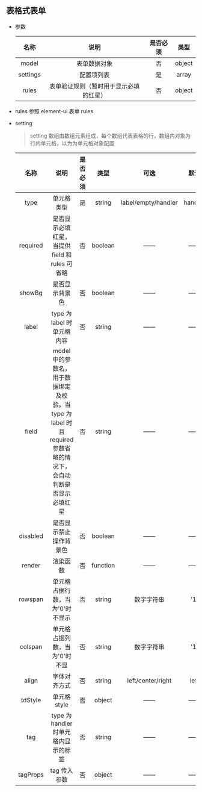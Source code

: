 ## 表格式表单

- 参数

  |   名称   |                  说明                  | 是否必须 |  类型  |
  | :------: | :------------------------------------: | :------: | :----: |
  |  model   |              表单数据对象              |    否    | object |
  | settings |               配置项列表               |    是    | array  |
  |  rules   | 表单验证规则（暂时用于显示必填的红星） |    否    | object |

- rules 参照 element-ui 表单 rules

- setting

  > setting 数组由数组元素组成，每个数组代表表格的行，数组内对象为行内单元格，以为为单元格对象配置

  |   名称   |                                                       说明                                                        | 是否必须 |   类型   |        可选         |  默认   |
  | :------: | :---------------------------------------------------------------------------------------------------------------: | :------: | :------: | :-----------------: | :-----: |
  |   type   |                                                    单元格类型                                                     |    是    |  string  | label/empty/handler | handler |
  | required |                                  是否显示必填红星，当提供 field 和 rules 可省略                                   |    否    | boolean  |         ——          |   ——    |
  |  showBg  |                                                  是否显示背景色                                                   |    否    | boolean  |         ——          |   ——    |
  |  label   |                                            type 为 label 时单元格内容                                             |    否    |  string  |         ——          |   ——    |
  |  field   | model 中的参数名，用于数据绑定及校验。当 type 为 label 时且 required 参数省略的情况下，会自动判断是否显示必填红星 |    否    |  string  |         ——          |   ——    |
  | disabled |                                              是否显示禁止操作背景色                                               |    否    | boolean  |         ——          |   ——    |
  |  render  |                                                     渲染函数                                                      |    否    | function |         ——          |   ——    |
  | rowspan  |                                          单元格占据行数，当为'0'时不显示                                          |    否    |  string  |     数字字符串      |   '1'   |
  | colspan  |                                           单元格占据列数，当为'0'时不显                                           |    否    |  string  |     数字字符串      |   '1'   |
  |  align   |                                                   字体对齐方式                                                    |    否    |  string  |  left/center/right  |  left   |
  | tdStyle  |                                                   单元格 style                                                    |    否    |  object  |         ——          |   ——    |
  |   tag    |                                       type 为 handler 时单元格内显示的标签                                        |    否    |  string  |         ——          |   ——    |
  | tagProps |                                                   tag 传入参数                                                    |    否    |  object  |         ——          |   ——    |
